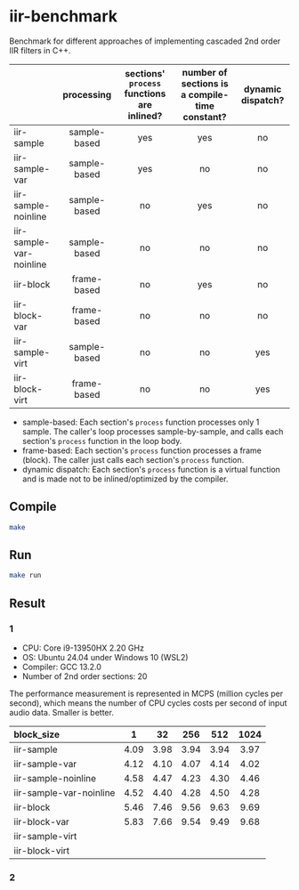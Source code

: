# iir-benchmark

Benchmark for different approaches of implementing cascaded 2nd order IIR filters in C++.

|                         | processing   | sections' `process` functions are inlined? | number of sections is a compile-time constant? | dynamic dispatch? |
| :---------------------- | :----------: | :----------------------------------------: | :--------------------------------------------: | :---------------: |
| iir-sample              | sample-based | yes                                        | yes                                            | no                |
| iir-sample-var          | sample-based | yes                                        | no                                             | no                |
| iir-sample-noinline     | sample-based | no                                         | yes                                            | no                |
| iir-sample-var-noinline | sample-based | no                                         | no                                             | no                |
| iir-block               | frame-based  | no                                         | yes                                            | no                |
| iir-block-var           | frame-based  | no                                         | no                                             | no                |
| iir-sample-virt         | sample-based | no                                         | no                                             | yes               |
| iir-block-virt          | frame-based  | no                                         | no                                             | yes               |

* sample-based: Each section's `process` function processes only 1 sample. The caller's loop processes sample-by-sample, and calls each section's `process` function in the loop body.
* frame-based: Each section's `process` function processes a frame (block). The caller just calls each section's `process` function.
* dynamic dispatch: Each section's `process` function is a virtual function and is made not to be inlined/optimized by the compiler.

## Compile

```sh
make
```

## Run

```sh
make run
```

## Result

### 1

* CPU: Core i9-13950HX 2.20 GHz
* OS: Ubuntu 24.04 under Windows 10 (WSL2)
* Compiler: GCC 13.2.0
* Number of 2nd order sections: 20

The performance measurement is represented in MCPS (million cycles per second), which means the number of CPU cycles costs per second of input audio data. Smaller is better.

| block\_size              | 1      | 32     | 256    | 512    | 1024   |
| :----------------------- | :----: | :----: | :----: | :----: | :----: |
| iir-sample               | 4.09   | 3.98   | 3.94   | 3.94   | 3.97   |
| iir-sample-var           | 4.12   | 4.10   | 4.07   | 4.14   | 4.02   |
| iir-sample-noinline      | 4.58   | 4.47   | 4.23   | 4.30   | 4.46   |
| iir-sample-var-noinline  | 4.52   | 4.40   | 4.28   | 4.50   | 4.28   |
| iir-block                | 5.46   | 7.46   | 9.56   | 9.63   | 9.69   |
| iir-block-var            | 5.83   | 7.66   | 9.54   | 9.49   | 9.68   |
| iir-sample-virt          |        |        |        |        |        |
| iir-block-virt           |        |        |        |        |        |

### 2
